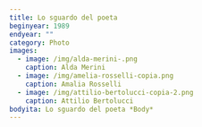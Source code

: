 ```yaml
---
title: Lo sguardo del poeta
beginyear: 1989
endyear: ""
category: Photo
images:
  - image: /img/alda-merini-.png
    caption: Alda Merini
  - image: /img/amelia-rosselli-copia.png
    caption: Amalia Rosselli
  - image: /img/attilio-bertolucci-copia-2.png
    caption: Attilio Bertolucci
bodyita: Lo sguardo del poeta *Body*
---
```

